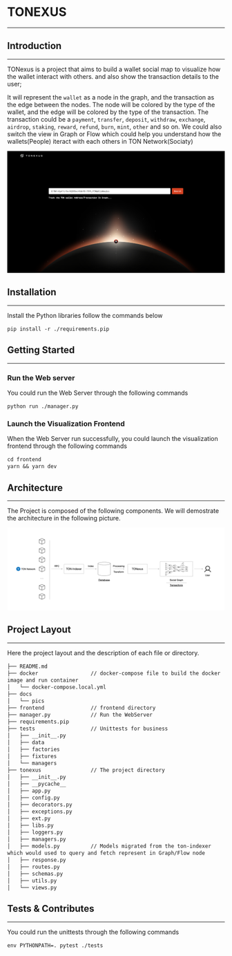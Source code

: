 # TONEXUS
---


## Introduction
---

TONexus is a project that aims to build a wallet social map to visualize how the wallet interact with others. and also show the transaction details to the user;

It will represent the `wallet` as a node in the graph, and the transaction as the edge between the nodes. The node will be colored by the type of the wallet, and the edge will be colored by the type of the transaction. The transaction could be a `payment`, `transfer`, `deposit`, `withdraw`, `exchange`, `airdrop`, `staking`, `reward`, `refund`, `burn`, `mint`, `other` and so on.
We could also switch the view in Graph or Flow which could help you understand how the wallets(People) iteract with each others in TON Network(Sociaty)

![home](./docs/pics/index.png)

## Installation
---

Install the Python libraries follow the commands below

```
pip install -r ./requirements.pip
```

## Getting Started
---

### Run the Web server


You could run the Web Server through the following commands 

```
python run ./manager.py
```


### Launch the Visualization Frontend

When the Web Server run successfully, you could launch the visualization frontend through the following commands


```
cd frontend
yarn && yarn dev
```



## Architecture
---

The Project is composed of the following components. We will demostrate the architecture in the following picture.

![Architecture](./docs/pics/architecture.png)


## Project Layout
---

Here the project layout and the description of each file or directory.

```
├── README.md
├── docker                 // docker-compose file to build the docker image and run container
│   └── docker-compose.local.yml
├── docs
│   └── pics
├── frontend               // frontend directory
├── manager.py             // Run the WebServer
├── requirements.pip
├── tests                  // Unittests for business
│   ├── __init__.py
│   ├── data
│   ├── factories
│   ├── fixtures
│   └── managers
├── tonexus                // The project directory
│   ├── __init__.py
│   ├── __pycache__
│   ├── app.py
│   ├── config.py
│   ├── decorators.py
│   ├── exceptions.py
│   ├── ext.py
│   ├── libs.py
│   ├── loggers.py
│   ├── managers.py
│   ├── models.py          // Models migrated from the ton-indexer which would used to query and fetch represent in Graph/Flow node
│   ├── response.py
│   ├── routes.py
│   ├── schemas.py
│   ├── utils.py
│   └── views.py
```

## Tests & Contributes
---

You could run the unittests through the following commands

```
env PYTHONPATH=. pytest ./tests
```

